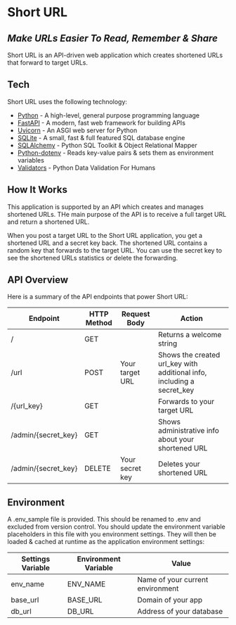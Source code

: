 # Short URL
## _Make URLs Easier To Read, Remember & Share_

Short URL is an API-driven web application which creates shortened
URLs that forward to target URLs. 

## Tech

Short URL uses the following technology:

- [Python](https://www.python.org) - A high-level, general purpose programming language
- [FastAPI](https://fastapi.tiangolo.com) - A modern, fast web framework for building APIs
- [Uvicorn](https://www.uvicorn.org) - An ASGI web server for Python
- [SQLite](https://www.sqlite.org) - A small, fast & full featured SQL database engine
- [SQLAlchemy](https://www.sqlalchemy.org) - Python SQL Toolkit & Object Relational Mapper
- [Python-dotenv](https://pypi.org/project/python-dotenv) - Reads key-value pairs & sets
them as environment variables
- [Validators](https://pypi.org/project/validators) - Python Data Validation For Humans

## How It Works

This application is supported by an API which creates and manages shortened URLs. THe main
purpose of the API is to receive a full target URL and return a shortened URL.

When you post a target URL to the Short URL application, you get a shortened URL and a secret
key back. The shortened URL contains a random key that forwards to the target URL. You can
use the secret key to see the shortened URLs statistics or delete the forwarding.

## API Overview

Here is a summary of the API endpoints that power Short URL:

| Endpoint | HTTP Method | Request Body | Action |
| ------ | ------ | ------ | ------ |
| / | GET | | Returns a welcome string |
| /url | POST | Your target URL | Shows the created url_key with additional info, including a secret_key |
| /{url_key} | GET | | Forwards to your target URL |
| /admin/{secret_key} | GET | | Shows administrative info about your shortened URL |
| /admin/{secret_key} | DELETE | Your secret key | Deletes your shortened URL |

## Environment

A .env_sample file is provided. This should be renamed to .env and excluded from version control.
You should update the environment variable placeholders in this file with you environment settings.
They will then be loaded & cached at runtime as the application environment settings:

| Settings Variable | Environment Variable | Value |
| ------ | ------ | ------ |
| env_name | ENV_NAME | Name of your current environment |
| base_url | BASE_URL | Domain of your app |
| db_url | DB_URL | Address of your database |
